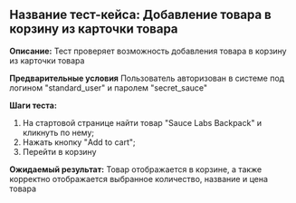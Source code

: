 ## Название тест-кейса: Добавление товара в корзину из карточки товара

**Описание:** Тест проверяет возможность добавления товара в корзину из карточки товара

**Предварительные условия**
Пользователь авторизован в системе под логином "standard_user" и паролем "secret_sauce"

**Шаги теста:**
1. На стартовой странице найти товар "Sauce Labs Backpack" и кликнуть по нему;
2. Нажать кнопку "Add to cart";
3. Перейти в корзину

**Ожидаемый результат:**
Товар отображается в корзине, а также корректно отображается выбранное количество, название и цена товара